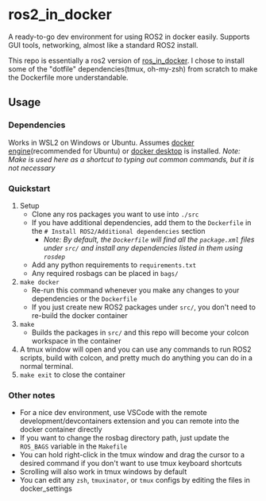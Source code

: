 # ros2_in_docker
A ready-to-go dev environment for using ROS2 in docker easily. Supports GUI tools, networking, almost like a standard ROS2 install.

This repo is essentially a ros2 version of [ros_in_docker](https://github.com/nachovizzo/ros_in_docker). I chose to install some of the "dotfile" dependencies(tmux, oh-my-zsh) from scratch to make the Dockerfile more understandable. 

## Usage
### Dependencies
Works in WSL2 on Windows or Ubuntu. Assumes [docker engine](https://docs.docker.com/engine/install/ubuntu/)(recommended for Ubuntu) or [docker desktop](https://www.docker.com/products/docker-desktop/) is installed.
*Note: Make is used here as a shortcut to typing out common commands, but it is not necessary*
### Quickstart
1. Setup
    - Clone any ros packages you want to use into `./src`
    - If you have additional dependencies, add them to the `Dockerfile` in the `# Install ROS2/Additional dependencies` section
        - *Note: By default, the `Dockerfile` will find all the `package.xml` files under `src/` and install any dependencies listed in them using `rosdep`*
    - Add any python requirements to `requirements.txt`
    - Any required rosbags can be placed in `bags/`
2. `make docker`
    - Re-run this command whenever you make any changes to your dependencies or the `Dockerfile`
    - If you just create new ROS2 packages under `src/`, you don't need to re-build the docker container
3. `make`
    - Builds the packages in `src/` and this repo will become your colcon workspace in the container
4. A tmux window will open and you can use any commands to run ROS2 scripts, build with colcon, and pretty much do anything you can do in a normal terminal.
5. `make exit` to close the container

### Other notes
- For a nice dev environment, use VSCode with the remote development/devcontainers extension and you can remote into the docker container directly
- If you want to change the rosbag directory path, just update the `ROS_BAGS` variable in the `Makefile`
- You can hold right-click in the tmux window and drag the cursor to a desired command if you don't want to use tmux keyboard shortcuts
- Scrolling will also work in tmux windows by default
- You can edit any `zsh`, `tmuxinator`, or `tmux` configs by editing the files in docker_settings